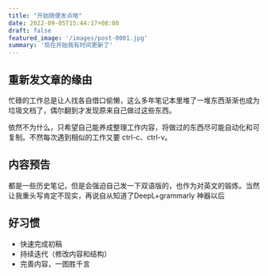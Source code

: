 ```yaml
---
title: "开始随便发点啥"
date: 2022-09-05T15:44:17+08:00
draft: false
featured_image: '/images/post-0001.jpg'
summary: '现在开始我有时间更新了'
---
```


## 重新发文章的缘由

忙碌的工作总是让人找各自借口偷懒，这么多年笔记本里堆了一堆东西渐渐也成为垃圾文档了，偶尔翻到才发现原来自己做过这些东西。

依然不为什么，只希望自己能养成整理工作内容，将做过的东西尽可能自动化和可复制。不然每次遇到相似的工作又要 ctrl-c、ctrl-v。

## 内容预告

都是一些历史笔记，但是会强迫自己发一下双语版的，也作为对英文的锻炼。当然让我重头写肯定不现实，再说自从知道了DeepL+grammarly 神器以后

## 好习惯

- 快速完成初稿
- 持续迭代（修改内容和结构）
- 完善内容，一图胜千言
